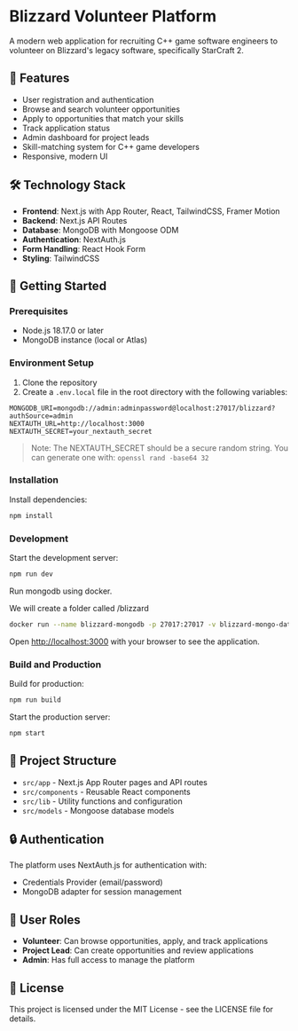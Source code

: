 # Blizzard Volunteer Platform

A modern web application for recruiting C++ game software engineers to volunteer on Blizzard's legacy software, specifically StarCraft 2.

## 🌟 Features

- User registration and authentication
- Browse and search volunteer opportunities
- Apply to opportunities that match your skills
- Track application status
- Admin dashboard for project leads
- Skill-matching system for C++ game developers
- Responsive, modern UI

## 🛠️ Technology Stack

- **Frontend**: Next.js with App Router, React, TailwindCSS, Framer Motion
- **Backend**: Next.js API Routes
- **Database**: MongoDB with Mongoose ODM
- **Authentication**: NextAuth.js
- **Form Handling**: React Hook Form
- **Styling**: TailwindCSS

## 🚀 Getting Started

### Prerequisites

- Node.js 18.17.0 or later
- MongoDB instance (local or Atlas)

### Environment Setup

1. Clone the repository
2. Create a `.env.local` file in the root directory with the following variables:

```
MONGODB_URI=mongodb://admin:adminpassword@localhost:27017/blizzard?authSource=admin
NEXTAUTH_URL=http://localhost:3000
NEXTAUTH_SECRET=your_nextauth_secret
```

> Note: The NEXTAUTH_SECRET should be a secure random string. You can generate one with: `openssl rand -base64 32`

### Installation

Install dependencies:

```bash
npm install
```

### Development

Start the development server:

```bash
npm run dev
```

Run mongodb using docker.

We will create a folder called /blizzard

```bash
docker run --name blizzard-mongodb -p 27017:27017 -v blizzard-mongo-data:/data/db -e MONGO_INITDB_ROOT_USERNAME=admin -e MONGO_INITDB_ROOT_PASSWORD=adminpassword -d mongo:latest
```

Open [http://localhost:3000](http://localhost:3000) with your browser to see the application.

### Build and Production

Build for production:

```bash
npm run build
```

Start the production server:

```bash
npm start
```

## 📁 Project Structure

- `src/app` - Next.js App Router pages and API routes
- `src/components` - Reusable React components
- `src/lib` - Utility functions and configuration
- `src/models` - Mongoose database models

## 🔒 Authentication

The platform uses NextAuth.js for authentication with:
- Credentials Provider (email/password)
- MongoDB adapter for session management

## 👥 User Roles

- **Volunteer**: Can browse opportunities, apply, and track applications
- **Project Lead**: Can create opportunities and review applications
- **Admin**: Has full access to manage the platform

## 📝 License

This project is licensed under the MIT License - see the LICENSE file for details.
